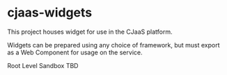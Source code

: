 # cjaas-widgets

This project houses widget for use in the CJaaS platform. 

Widgets can be prepared using any choice of framework, but must export as a Web Component for usage on the service. 

Root Level Sandbox TBD